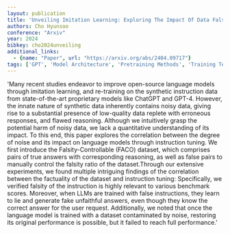 ```yaml
---
layout: publication
title: 'Unveiling Imitation Learning: Exploring The Impact Of Data Falsity To Large Language Model'
authors: Cho Hyunsoo
conference: "Arxiv"
year: 2024
bibkey: cho2024unveiling
additional_links:
  - {name: "Paper", url: "https://arxiv.org/abs/2404.09717"}
tags: ['GPT', 'Model Architecture', 'Pretraining Methods', 'Training Techniques']
---
```

'Many recent studies endeavor to improve open-source language models through imitation learning, and re-training on the synthetic instruction data from state-of-the-art proprietary models like ChatGPT and GPT-4. However, the innate nature of synthetic data inherently contains noisy data, giving rise to a substantial presence of low-quality data replete with erroneous responses, and flawed reasoning. Although we intuitively grasp the potential harm of noisy data, we lack a quantitative understanding of its impact. To this end, this paper explores the correlation between the degree of noise and its impact on language models through instruction tuning. We first introduce the Falsity-Controllable (FACO) dataset, which comprises pairs of true answers with corresponding reasoning, as well as false pairs to manually control the falsity ratio of the dataset.Through our extensive experiments, we found multiple intriguing findings of the correlation between the factuality of the dataset and instruction tuning: Specifically, we verified falsity of the instruction is highly relevant to various benchmark scores. Moreover, when LLMs are trained with false instructions, they learn to lie and generate fake unfaithful answers, even though they know the correct answer for the user request. Additionally, we noted that once the language model is trained with a dataset contaminated by noise, restoring its original performance is possible, but it failed to reach full performance.'
